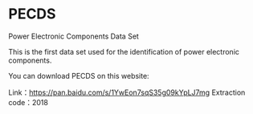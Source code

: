 # PECDS
Power Electronic Components Data Set 

This is the first data set used for the identification of power electronic components.

You can download PECDS on this website:

Link：https://pan.baidu.com/s/1YwEon7sqS35g09kYpLJ7mg 
Extraction code：2018 

